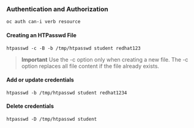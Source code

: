 ### Authentication and Authorization
    oc auth can-i verb resource
#### Creating an HTPasswd  File
    htpasswd -c -B -b /tmp/htpasswd student redhat123
>**Important**
> Use the -c option only when creating a new file. The -c option replaces all file content if the file already exists.
#### Add or update credentials
    htpasswd -b /tmp/htpasswd student redhat1234
#### Delete credentials
    htpasswd -D /tmp/htpasswd student